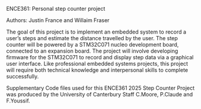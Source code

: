 ENCE361: Personal step counter project

Authors: Justin France and Willaim Fraser

 The goal of this project is to implement an embedded system to record a user’s steps and
 estimate the distance travelled by the user. The step counter will be powered by a STM32C071
 nucleo development board, connected to an expansion board. The project will involve developing
 firmware for the STM32C071 to record and display step data via a graphical user interface. Like
 professional embedded systems projects, this project will require both technical knowledge and
 interpersonal skills to complete successfully.

 Supplementary Code files used for this ENCE361 2025 Step Counter Project was produced by the
 University of Canterbury Staff C.Moore, P.Claude and F.Youssif.
